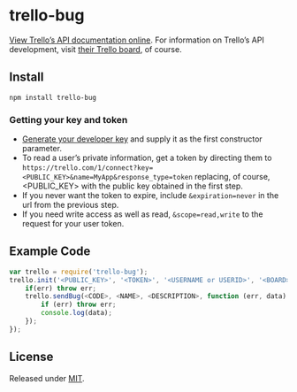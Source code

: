 # trello-bug

[View Trello’s API documentation online][apidocs]. For information on Trello’s API development, visit [their Trello board][trellotrello], of course.

[apidocs]: https://trello.com/docs/
[trellotrello]: https://trello.com/board/trello-public-api/4ed7e27fe6abb2517a21383d

## Install
```
npm install trello-bug
```

### Getting your key and token
* [Generate your developer key][devkey] and supply it as the first constructor parameter.
* To read a user’s private information, get a token by directing them to `https://trello.com/1/connect?key=<PUBLIC_KEY>&name=MyApp&response_type=token` replacing, of course, &lt;PUBLIC_KEY&gt; with the public key obtained in the first step.
* If you never want the token to expire, include `&expiration=never` in the url from the previous step.
* If you need write access as well as read, `&scope=read,write` to the request for your user token.

[devkey]: https://trello.com/1/appKey/generate

## Example Code
```javascript
var trello = require('trello-bug');
trello.init('<PUBLIC_KEY>', '<TOKEN>', '<USERNAME or USERID>', '<BOARD>', '<LIST>', function (err) {
    if(err) throw err;
    trello.sendBug(<CODE>, <NAME>, <DESCRIPTION>, function (err, data) {
        if (err) throw err;
        console.log(data);
    });
});
```

## License

Released under [MIT](https://github.com/MaximeNicole/trello-bug/blob/master/LICENSE).